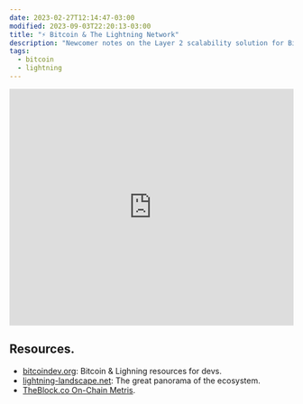 ```yaml
---
date: 2023-02-27T12:14:47-03:00
modified: 2023-09-03T22:20:13-03:00
title: "⚡️ Bitcoin & The Lightning Network"
description: "Newcomer notes on the Layer 2 scalability solution for Bitcoin"
tags:
  - bitcoin
  - lightning
---
```

<div class="wrapper wrapper-wide">
  <iframe width="100%" height="420" class="img-rounded" frameborder="0" src="https://www.theblock.co/data/on-chain-metrics/bitcoin/lightning-networks-capacity-daily/embed" title="Lightning Network's Capacity"></iframe>
</div>
<div class="wrapper mt-2">
    <h2 id="resources" class="h3 font-italic">Resources.</h2>
    <ul>
        <li><a href="https://bitcoindev.org/">bitcoindev.org</a>: Bitcoin & Lighning resources for devs.</li>
        <li><a href="https://www.lightning-landscape.net/projects">lightning-landscape.net</a>: The great panorama of the ecosystem.</li>
        <li><a href="https://www.theblock.co/data/on-chain-metrics/bitcoin">TheBlock.co On-Chain Metris</a>.</li>
    </ul>

</div>
